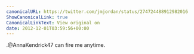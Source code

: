 ```yaml
---
canonicalURL: https://twitter.com/jmjordan/status/274724488912982016
ShowCanonicalLink: true
CanonicalLinkText: View original on
date: 2012-12-01T03:59:56+00:00
---
```

.@AnnaKendrick47 can fire me anytime.